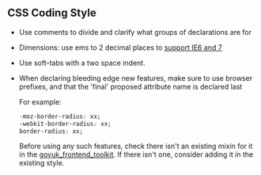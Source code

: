 ## CSS Coding Style

-   Use comments to divide and clarify what groups of declarations are for

-   Dimensions: use ems to 2 decimal places to [support IE6 and 7](http://destination-code.blogspot.co.uk/2008/10/font-size-relative-length-unit-em.html)

-   Use soft-tabs with a two space indent.

-   When declaring bleeding edge new features, make sure to use browser prefixes, and that the 'final' proposed attribute name is declared last

    For example:

    ```css
    -moz-border-radius: xx;
    -webkit-border-radius: xx;
    border-radius: xx;
    ```

    Before using any such features, check there isn't an existing mixin for it in the [govuk_frontend_toolkit](https://github.com/alphagov/govuk_frontend_toolkit/blob/master/stylesheets/_css3.scss). If there isn't one, consider adding it in the existing style.
